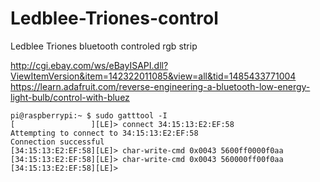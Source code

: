# Ledblee-Triones-control
Ledblee Triones bluetooth controled rgb strip 

http://cgi.ebay.com/ws/eBayISAPI.dll?ViewItemVersion&item=142322011085&view=all&tid=1485433771004
https://learn.adafruit.com/reverse-engineering-a-bluetooth-low-energy-light-bulb/control-with-bluez

```
pi@raspberrypi:~ $ sudo gatttool -I
[                 ][LE]> connect 34:15:13:E2:EF:58
Attempting to connect to 34:15:13:E2:EF:58
Connection successful
[34:15:13:E2:EF:58][LE]> char-write-cmd 0x0043 5600ff0000f0aa
[34:15:13:E2:EF:58][LE]> char-write-cmd 0x0043 560000ff00f0aa
[34:15:13:E2:EF:58][LE]>
```

